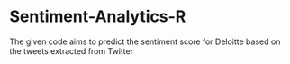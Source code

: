 # Sentiment-Analytics-R
The given code aims to predict the sentiment score for Deloitte based on the tweets extracted from Twitter
